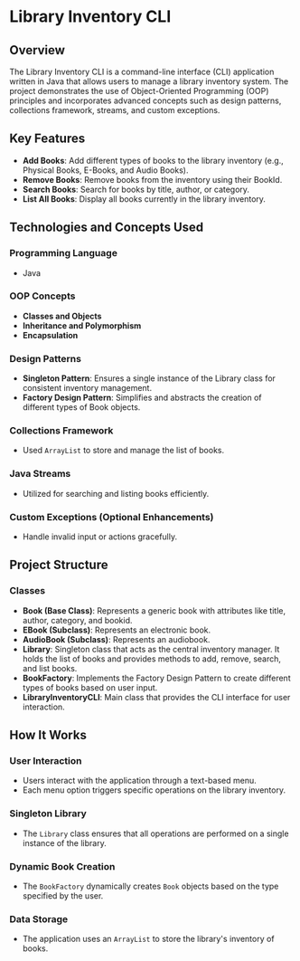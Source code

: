 # Library Inventory CLI

## Overview

The Library Inventory CLI is a command-line interface (CLI) application written in Java that allows users to manage a library inventory system. The project demonstrates the use of Object-Oriented Programming (OOP) principles and incorporates advanced concepts such as design patterns, collections framework, streams, and custom exceptions.

## Key Features

- **Add Books**: Add different types of books to the library inventory (e.g., Physical Books, E-Books, and Audio Books).
- **Remove Books**: Remove books from the inventory using their BookId.
- **Search Books**: Search for books by title, author, or category.
- **List All Books**: Display all books currently in the library inventory.

## Technologies and Concepts Used

### Programming Language
- Java

### OOP Concepts
- **Classes and Objects**
- **Inheritance and Polymorphism**
- **Encapsulation**

### Design Patterns
- **Singleton Pattern**: Ensures a single instance of the Library class for consistent inventory management.
- **Factory Design Pattern**: Simplifies and abstracts the creation of different types of Book objects.

### Collections Framework
- Used `ArrayList` to store and manage the list of books.

### Java Streams
- Utilized for searching and listing books efficiently.

### Custom Exceptions (Optional Enhancements)
- Handle invalid input or actions gracefully.

## Project Structure

### Classes
- **Book (Base Class)**: Represents a generic book with attributes like title, author, category, and bookid.
- **EBook (Subclass)**: Represents an electronic book.
- **AudioBook (Subclass)**: Represents an audiobook.
- **Library**: Singleton class that acts as the central inventory manager. It holds the list of books and provides methods to add, remove, search, and list books.
- **BookFactory**: Implements the Factory Design Pattern to create different types of books based on user input.
- **LibraryInventoryCLI**: Main class that provides the CLI interface for user interaction.

## How It Works

### User Interaction
- Users interact with the application through a text-based menu.
- Each menu option triggers specific operations on the library inventory.

### Singleton Library
- The `Library` class ensures that all operations are performed on a single instance of the library.

### Dynamic Book Creation
- The `BookFactory` dynamically creates `Book` objects based on the type specified by the user.

### Data Storage
- The application uses an `ArrayList` to store the library's inventory of books.
